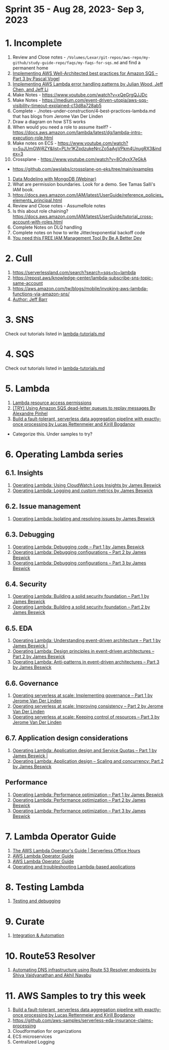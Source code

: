<h1>Sprint 35 - Aug 28, 2023- Sep 3, 2023</h1>

# 1. Incomplete

1. Review and Close notes - `/Volumes/Lexar/git-repos/aws-repo/my-github/study-guide-repo/faqs/my-faqs-for-sqs.md` and find a permanent home
1. [Implementing AWS Well-Architected best practices for Amazon SQS – Part 3 by Pascal Vogel](https://aws.amazon.com/blogs/compute/implementing-aws-well-architected-best-practices-for-amazon-sqs-part-3/)
1. [Implementing AWS Lambda error handling patterns by Julian Wood, Jeff Chen, and Jeff Li](https://aws.amazon.com/blogs/compute/implementing-aws-lambda-error-handling-patterns/)
1. Make Notes - https://www.youtube.com/watch?v=xQeGrgQJJDc
1. Make Notes - https://medium.com/event-driven-utopia/aws-sqs-visibility-timeout-explained-c13d8a728ab5
1. Complete - ./notes-under-construction/4-best-practices-lambda.md that has blogs from Jerome Van Der Linden
1. Draw a diagram on how STS works
1. When would you need a role to assume itself? - https://docs.aws.amazon.com/lambda/latest/dg/lambda-intro-execution-role.html
1. Make notes on ECS - https://www.youtube.com/watch?v=5uJUmGWjRZY&list=PLhr1KZpdzukeNrcZo5aAgVPkm4UnugRX3&index=3
1. Crossplane - https://www.youtube.com/watch?v=8CdyxX7eGkA
- https://github.com/awslabs/crossplane-on-eks/tree/main/examples
1. [Data Modeling with MongoDB (Webinar)](https://www.youtube.com/watch?v=zjDkBgyGdwQ)
1. What are permission boundaries. Look for a demo. See Tamas Salli's IAM book.
1. https://docs.aws.amazon.com/IAM/latest/UserGuide/reference_policies_elements_principal.html
1. Review and Close notes - AssumeRole notes
1. Is this about role chaining? https://docs.aws.amazon.com/IAM/latest/UserGuide/tutorial_cross-account-with-roles.html
1. Complete Notes on DLQ handling
1. Complete notes on how to write Jitter/exponential backoff code
1. [You need this FREE IAM Management Tool By Be A Better Dev](https://www.youtube.com/watch?v=ryEseI_-12o)

# 2. Cull
1. https://serverlessland.com/search?search=sqs+to+lambda
2. https://repost.aws/knowledge-center/lambda-subscribe-sns-topic-same-account
3. https://aws.amazon.com/tw/blogs/mobile/invoking-aws-lambda-functions-via-amazon-sns/
4. [Author: Jeff Barr](https://aws.amazon.com/blogs/aws/author/jbarr/)

# 3. SNS

Check out tutorials listed in [lambda-tutorials.md](../my-tracks/lambda-tutorials.md)

# 4. SQS

Check out tutorials listed in [lambda-tutorials.md](../my-tracks/lambda-tutorials.md)

# 5. Lambda

1. [Lambda resource access permissions](https://docs.aws.amazon.com/en_us/lambda/latest/dg/lambda-permissions.html)
2. [[TRY] Using Amazon SQS dead-letter queues to replay messages By Alexandre Pinhel](https://aws.amazon.com/blogs/compute/using-amazon-sqs-dead-letter-queues-to-replay-messages)
3. [Build a fault-tolerant, serverless data aggregation pipeline with exactly-once processing by Lucas Rettenmeier and Kirill Bogdanov](https://aws.amazon.com/blogs/database/build-a-fault-tolerant-serverless-data-aggregation-pipeline-with-exactly-once-processing/)
- Categorize this.  Under samples to try?

# 6. Operating Lambda series

## 6.1. Insights

1. [Operating Lambda: Using CloudWatch Logs Insights by James Beswick](https://aws.amazon.com/blogs/compute/operating-lambda-using-cloudwatch-logs-insights/)
1. [Operating Lambda: Logging and custom metrics by James Beswick](https://aws.amazon.com/blogs/compute/operating-lambda-logging-and-custom-metrics/)

## 6.2. Issue management

1. [Operating Lambda: Isolating and resolving issues by James Beswick](https://aws.amazon.com/blogs/compute/operating-lambda-isolating-and-resolving-issues/)

## 6.3. Debugging
1. [Operating Lambda: Debugging code – Part 1 by James Beswick](https://aws.amazon.com/blogs/compute/operating-lambda-debugging-code-part-1/)
1. [Operating Lambda: Debugging configurations – Part 2 by James Beswick ](https://aws.amazon.com/blogs/compute/operating-lambda-debugging-configurations-part-2/)
1. [Operating Lambda: Debugging configurations – Part 3 by James Beswick](https://aws.amazon.com/blogs/compute/operating-lambda-debugging-integrations-part-3/)

## 6.4. Security
1. [Operating Lambda: Building a solid security foundation – Part 1 by James Beswick](https://aws.amazon.com/blogs/compute/operating-lambda-building-a-solid-security-foundation-part-1/)
1. [Operating Lambda: Building a solid security foundation – Part 2 by James Beswick](https://aws.amazon.com/blogs/compute/operating-lambda-building-a-solid-security-foundation-part-2/)

## 6.5. EDA

1. [Operating Lambda: Understanding event-driven architecture – Part 1 by James Beswick |](https://aws.amazon.com/blogs/compute/operating-lambda-understanding-event-driven-architecture-part-1/)
1. [Operating Lambda: Design principles in event-driven architectures – Part 2 by James Beswick](https://aws.amazon.com/blogs/compute/operating-lambda-design-principles-in-event-driven-architectures-part-2/)
1. [Operating Lambda: Anti-patterns in event-driven architectures – Part 3 by James Beswick](https://aws.amazon.com/blogs/compute/operating-lambda-anti-patterns-in-event-driven-architectures-part-3/)

## 6.6. Governance

1. [Operating serverless at scale: Implementing governance – Part 1 by Jerome Van Der Linden](https://aws.amazon.com/blogs/compute/operating-serverless-at-scale-implementing-governance-part-1/)
1. [Operating serverless at scale: Improving consistency – Part 2 by Jerome Van Der Linden](https://aws.amazon.com/blogs/compute/operating-serverless-at-scale-improving-consistency-part-2/)
1. [Operating serverless at scale: Keeping control of resources – Part 3 by Jerome Van Der Linden](https://aws.amazon.com/blogs/compute/operating-serverless-at-scale-keeping-control-of-resources-part-3/)

## 6.7. Application design considerations

1. [Operating Lambda: Application design and Service Quotas – Part 1 by James Beswick |](https://aws.amazon.com/blogs/compute/operating-lambda-application-design-and-service-quotas-part-1/)
1. [Operating Lambda: Application design – Scaling and concurrency: Part 2 by James Beswick ](https://aws.amazon.com/blogs/compute/operating-lambda-application-design-scaling-and-concurrency-part-2/)

## Performance

1. [Operating Lambda: Performance optimization – Part 1 by James Beswick](https://aws.amazon.com/blogs/compute/operating-lambda-performance-optimization-part-1/)
1. [Operating Lambda: Performance optimization – Part 2 by James Beswick](https://aws.amazon.com/blogs/compute/operating-lambda-performance-optimization-part-2/)
1. [Operating Lambda: Performance optimization – Part 3 by James Beswick](https://aws.amazon.com/blogs/compute/operating-lambda-performance-optimization-part-3/)

# 7. Lambda Operator Guide

1. [The AWS Lambda Operator's Guide | Serverless Office Hours](https://www.youtube.com/watch?v=Xofyyqq_Dvs)
1. [AWS Lambda Operator Guide](https://serverlessland.com/content/service/lambda/guides/aws-lambda-operator-guide/intro)
1. [AWS Lambda Operator Guide](https://docs.aws.amazon.com/lambda/latest/operatorguide/intro.html)
1. [Operating and troubleshooting Lambda-based applications](https://github.com/aws-samples/aws-lambda-operators-guide)

# 8. Testing Lambda

1. [Testing and debugging](https://serverlessland.com/event-driven-architecture/testing-and-debugging)

# 9. Curate

1. [Integration & Automation](https://aws.amazon.com/blogs/infrastructure-and-automation/)

# 10. Route53 Resolver

1. [Automating DNS infrastructure using Route 53 Resolver endpoints by Shiva Vaidyanathan and Akhil Nayabu](https://aws.amazon.com/blogs/networking-and-content-delivery/automating-dns-infrastructure-using-route-53-resolver-endpoints/)

# 11. AWS Samples to try this week

1. [Build a fault-tolerant, serverless data aggregation pipeline with exactly-once processing by Lucas Rettenmeier and Kirill Bogdanov](https://aws.amazon.com/blogs/database/build-a-fault-tolerant-serverless-data-aggregation-pipeline-with-exactly-once-processing/)
2.  https://github.com/aws-samples/serverless-eda-insurance-claims-processing
3. Cloudformation for organizations
4. ECS microservices
5. Centralized Logging